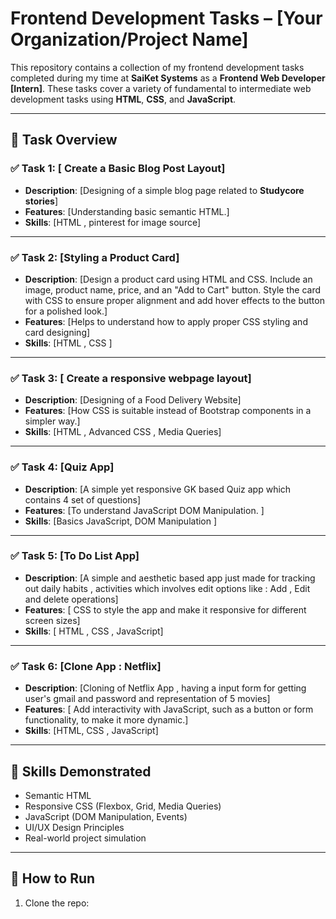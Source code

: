 # Frontend Development Tasks – [Your Organization/Project Name]

This repository contains a collection of my frontend development tasks completed during my time at **SaiKet Systems** as a **Frontend Web Developer [Intern]**. These tasks cover a variety of fundamental to intermediate web development tasks using **HTML**, **CSS**, and **JavaScript**.

---

## 📁 Task Overview

### ✅ Task 1: [ Create a Basic Blog Post Layout]
- **Description**: [Designing of a simple blog page related to **Studycore stories**]
- **Features**: [Understanding basic semantic HTML.]
- **Skills**: [HTML , pinterest for image source]

---

### ✅ Task 2: [Styling a Product Card]
- **Description**: [Design a product card using HTML and CSS.
 Include an image, product name, price, and
 an "Add to Cart" button. Style the card with
 CSS to ensure proper alignment and add
 hover effects to the button for a polished
 look.]
- **Features**: [Helps to understand how to apply proper CSS styling and card designing]
- **Skills**: [HTML , CSS ]

---

### ✅ Task 3: [ Create a responsive webpage layout]
- **Description**: [Designing of a Food Delivery Website]
- **Features**: [How CSS is suitable instead of Bootstrap components in a simpler way.]
- **Skills**: [HTML , Advanced CSS , Media Queries]

---

### ✅ Task 4: [Quiz App]
- **Description**: [A simple yet responsive GK based Quiz app which contains 4 set of questions]
- **Features**: [To understand JavaScript DOM Manipulation. ]
- **Skills**: [Basics JavaScript, DOM Manipulation ]

---

### ✅ Task 5: [To Do List App]
- **Description**: [A simple and aesthetic based app just made for tracking out daily habits , activities which involves edit options like : Add , Edit and delete operations]
- **Features**: [ CSS to style the app and make it responsive for different screen sizes]
- **Skills**: [ HTML , CSS , JavaScript]

---

### ✅ Task 6: [Clone App : Netflix]
- **Description**: [Cloning of Netflix App , having a input form for getting user's gmail and password and representation of 5 movies]
- **Features**: [ Add interactivity with JavaScript, such as a button or form functionality, to make it more dynamic.]
- **Skills**: [HTML, CSS , JavaScript]

---

## 🚀 Skills Demonstrated
- Semantic HTML
- Responsive CSS (Flexbox, Grid, Media Queries)
- JavaScript (DOM Manipulation, Events)
- UI/UX Design Principles
- Real-world project simulation

---

## 📂 How to Run
1. Clone the repo:

